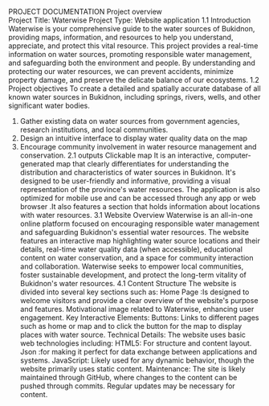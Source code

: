 PROJECT DOCUMENTATION
Project overview              
                 Project Title: Waterwise         Project Type: Website application
1.1 Introduction 
  Waterwise is your comprehensive guide to the water sources of Bukidnon, providing maps, information, and resources to help you understand, appreciate, and protect this vital resource. This project provides a real-time information on water sources, promoting responsible water management, and safeguarding both the environment and people. By understanding and protecting our water resources, we can prevent accidents, minimize property damage, and preserve the delicate balance of our ecosystems.
1.2 Project objectives 
  To create a detailed and spatially accurate database of all known water sources in Bukidnon, including springs, rivers, wells, and other significant water bodies.
1. Gather existing data on water sources from government agencies, research institutions, and local communities.
2. Design an intuitive interface to display water quality data on the map
 3. Encourage community involvement in water resource management and conservation.
     2.1 outputs 
   Clickable map 
   It is an interactive, computer-generated map that clearly differentiates for understanding the distribution and characteristics of water sources in Bukidnon. It's designed to be user-friendly and informative, providing a visual representation of the province's water resources. The application is also optimized for mobile use and can be accessed through any app or web browser .It also features a section that holds information about locations with water resources.
3.1 Website Overview 
Waterwise is an all-in-one online platform focused on encouraging responsible water management and safeguarding Bukidnon's essential water resources. The website features an interactive map highlighting water source locations and their details, real-time water quality data (when accessible), educational content on water conservation, and a space for community interaction and collaboration. Waterwise seeks to empower local communities, foster sustainable development, and protect the long-term vitality of Bukidnon's water resources.
4.1 Content Structure
The website is divided into several key sections such as:
Home Page :Is  designed to welcome visitors and provide a clear overview of the website's purpose and features. Motivational image  related to Waterwise, enhancing user engagement.
Key Interactive Elements: Buttons: Links to different pages such as home or map  and to click the button for the map  to display places with water source. 
Technical Details: The website uses basic web technologies including:
HTML5: For structure and content layout. Json :for making it perfect for data exchange between applications and systems. JavaScript: Likely used for any dynamic behavior, though the website primarily uses static content.
Maintenance: The site is likely maintained through GitHub, where changes to the content can be pushed through commits. Regular updates may be necessary for content.

